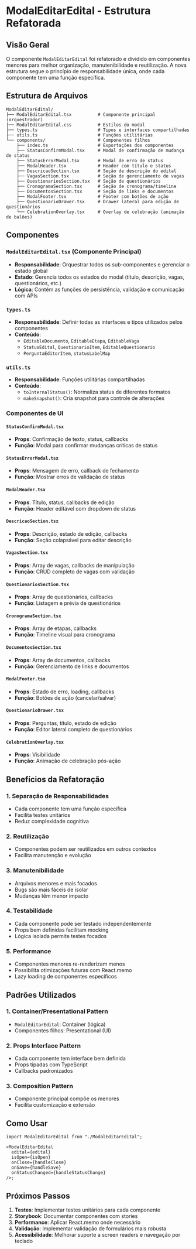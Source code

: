 # ModalEditarEdital - Estrutura Refatorada

## Visão Geral

O componente `ModalEditarEdital` foi refatorado e dividido em componentes menores para melhor organização, manutenibilidade e reutilização. A nova estrutura segue o princípio de responsabilidade única, onde cada componente tem uma função específica.

## Estrutura de Arquivos

```
ModalEditarEdital/
├── ModalEditarEdital.tsx          # Componente principal (orquestrador)
├── ModalEditarEdital.css          # Estilos do modal
├── types.ts                       # Tipos e interfaces compartilhadas
├── utils.ts                       # Funções utilitárias
└── components/                    # Componentes filhos
    ├── index.ts                   # Exportações dos componentes
    ├── StatusConfirmModal.tsx     # Modal de confirmação de mudança de status
    ├── StatusErrorModal.tsx       # Modal de erro de status
    ├── ModalHeader.tsx            # Header com título e status
    ├── DescricaoSection.tsx       # Seção de descrição do edital
    ├── VagasSection.tsx           # Seção de gerenciamento de vagas
    ├── QuestionariosSection.tsx   # Seção de questionários
    ├── CronogramaSection.tsx      # Seção de cronograma/timeline
    ├── DocumentosSection.tsx      # Seção de links e documentos
    ├── ModalFooter.tsx            # Footer com botões de ação
    ├── QuestionarioDrawer.tsx     # Drawer lateral para edição de questionários
    └── CelebrationOverlay.tsx     # Overlay de celebração (animação de balões)
```

## Componentes

### `ModalEditarEdital.tsx` (Componente Principal)

- **Responsabilidade**: Orquestrar todos os sub-componentes e gerenciar o estado global
- **Estado**: Gerencia todos os estados do modal (título, descrição, vagas, questionários, etc.)
- **Lógica**: Contém as funções de persistência, validação e comunicação com APIs

### `types.ts`

- **Responsabilidade**: Definir todas as interfaces e tipos utilizados pelos componentes
- **Conteúdo**:
  - `EditableDocumento`, `EditableEtapa`, `EditableVaga`
  - `StatusEdital`, `QuestionarioItem`, `EditableQuestionario`
  - `PerguntaEditorItem`, `statusLabelMap`

### `utils.ts`

- **Responsabilidade**: Funções utilitárias compartilhadas
- **Conteúdo**:
  - `toInternalStatus()`: Normaliza status de diferentes formatos
  - `makeSnapshot()`: Cria snapshot para controle de alterações

### Componentes de UI

#### `StatusConfirmModal.tsx`

- **Props**: Confirmação de texto, status, callbacks
- **Função**: Modal para confirmar mudanças críticas de status

#### `StatusErrorModal.tsx`

- **Props**: Mensagem de erro, callback de fechamento
- **Função**: Mostrar erros de validação de status

#### `ModalHeader.tsx`

- **Props**: Título, status, callbacks de edição
- **Função**: Header editável com dropdown de status

#### `DescricaoSection.tsx`

- **Props**: Descrição, estado de edição, callbacks
- **Função**: Seção colapsável para editar descrição

#### `VagasSection.tsx`

- **Props**: Array de vagas, callbacks de manipulação
- **Função**: CRUD completo de vagas com validação

#### `QuestionariosSection.tsx`

- **Props**: Array de questionários, callbacks
- **Função**: Listagem e prévia de questionários

#### `CronogramaSection.tsx`

- **Props**: Array de etapas, callbacks
- **Função**: Timeline visual para cronograma

#### `DocumentosSection.tsx`

- **Props**: Array de documentos, callbacks
- **Função**: Gerenciamento de links e documentos

#### `ModalFooter.tsx`

- **Props**: Estado de erro, loading, callbacks
- **Função**: Botões de ação (cancelar/salvar)

#### `QuestionarioDrawer.tsx`

- **Props**: Perguntas, título, estado de edição
- **Função**: Editor lateral completo de questionários

#### `CelebrationOverlay.tsx`

- **Props**: Visibilidade
- **Função**: Animação de celebração pós-ação

## Benefícios da Refatoração

### 1. **Separação de Responsabilidades**

- Cada componente tem uma função específica
- Facilita testes unitários
- Reduz complexidade cognitiva

### 2. **Reutilização**

- Componentes podem ser reutilizados em outros contextos
- Facilita manutenção e evolução

### 3. **Manutenibilidade**

- Arquivos menores e mais focados
- Bugs são mais fáceis de isolar
- Mudanças têm menor impacto

### 4. **Testabilidade**

- Cada componente pode ser testado independentemente
- Props bem definidas facilitam mocking
- Lógica isolada permite testes focados

### 5. **Performance**

- Componentes menores re-renderizam menos
- Possibilita otimizações futuras com React.memo
- Lazy loading de componentes específicos

## Padrões Utilizados

### 1. **Container/Presentational Pattern**

- `ModalEditarEdital`: Container (lógica)
- Componentes filhos: Presentational (UI)

### 2. **Props Interface Pattern**

- Cada componente tem interface bem definida
- Props tipadas com TypeScript
- Callbacks padronizados

### 3. **Composition Pattern**

- Componente principal compõe os menores
- Facilita customização e extensão

## Como Usar

```tsx
import ModalEditarEdital from "./ModalEditarEdital";

<ModalEditarEdital
  edital={edital}
  isOpen={isOpen}
  onClose={handleClose}
  onSave={handleSave}
  onStatusChanged={handleStatusChange}
/>;
```

## Próximos Passos

1. **Testes**: Implementar testes unitários para cada componente
2. **Storybook**: Documentar componentes com stories
3. **Performance**: Aplicar React.memo onde necessário
4. **Validação**: Implementar validação de formulários mais robusta
5. **Acessibilidade**: Melhorar suporte a screen readers e navegação por teclado
